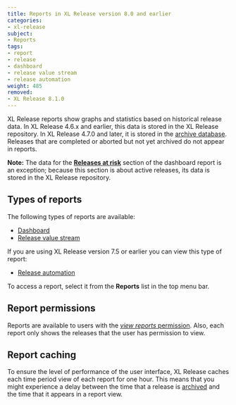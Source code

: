 ```yaml
---
title: Reports in XL Release version 8.0 and earlier
categories:
- xl-release
subject:
- Reports
tags:
- report
- release
- dashboard
- release value stream
- release automation
weight: 485
removed:
- XL Release 8.1.0
---
```


XL Release reports show graphs and statistics based on historical release data. In XL Release 4.6.x and earlier, this data is stored in the XL Release repository. In XL Release 4.7.0 and later, it is stored in the [archive database](/xl-release/concept/how-archiving-works.html). Releases that are completed or aborted but not yet archived do not appear in reports.

**Note:** The data for the [**Releases at risk**](/xl-release/concept/dashboard-report.html#releases-at-risk) section of the dashboard report is an exception; because this section is about active releases, its data is stored in the XL Release repository.

## Types of reports

The following types of reports are available:

* [Dashboard](/xl-release/concept/dashboard-report.html)
* [Release value stream](/xl-release/concept/release-value-stream-report.html)

If you are using XL Release version 7.5 or earlier you can view this type of report:

* [Release automation](/xl-release/concept/release-automation-report.html)

To access a report, select it from the **Reports** list in the top menu bar.

## Report permissions

Reports are available to users with the [*view reports* permission](/xl-release/how-to/configure-permissions.html). Also, each report only shows the releases that the user has permission to view.

## Report caching

To ensure the level of performance of the user interface, XL Release caches each time period view of each report for one hour. This means that you might experience a delay between the time that a release is [archived](/xl-release/concept/how-archiving-works.html) and the time that it appears in a report view.
